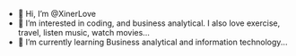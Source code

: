- 👋 Hi, I’m @XinerLove
- 👀 I’m interested in coding, and business analytical. I also love exercise, travel, listen music, watch movies...
- 🌱 I’m currently learning Business analytical and information technology...



<!---
XinerLove/XinerLove is a ✨ special ✨ repository because its `README.md` (this file) appears on your GitHub profile.
You can click the Preview link to take a look at your changes.
--->
